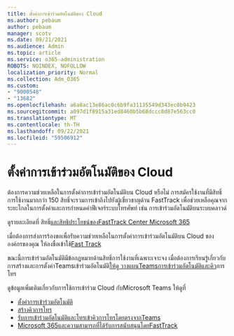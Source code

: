 ```yaml
---
title: ตั้งค่าการเข้าร่วมอัตโนมัติของ Cloud
ms.author: pebaum
author: pebaum
manager: scotv
ms.date: 09/21/2021
ms.audience: Admin
ms.topic: article
ms.service: o365-administration
ROBOTS: NOINDEX, NOFOLLOW
localization_priority: Normal
ms.collection: Adm_O365
ms.custom:
- "9000548"
- "13682"
ms.openlocfilehash: a6a8ac13e86ac0c6b9fa31135549d343ec0b9423
ms.sourcegitcommit: a097d1f8915a31ed8460b5b68dccc8d87e563cc0
ms.translationtype: MT
ms.contentlocale: th-TH
ms.lasthandoff: 09/22/2021
ms.locfileid: "59506912"
---
```

# <a name="set-up-a-cloud-auto-attendant"></a>ตั้งค่าการเข้าร่วมอัตโนมัติของ Cloud

ต้องการความช่วยเหลือในการตั้งค่าการเข้าร่วมอัตโนมัติบน Cloud หรือไม่ การสมัครใช้งานที่มีสิทธิ์การใช้งานมากกว่า 150 สิทธิ์จะรวมการเข้าถึงไปยังผู้เชี่ยวชาญด้าน FastTrack เพื่อช่วยเหลือคุณจากระยะไกลในการตั้งค่าและการกําหนดค่าฟีเจอร์ระบบโทรศัพท์ เช่น การเข้าร่วมอัตโนมัติบนระบบคลาวด์

ดูรายละเอียดที่ สิทธิ์[และสิทธิประโยชน์ของ](https://docs.microsoft.com/fasttrack/eligibility)[FastTrack Center Microsoft 365](https://docs.microsoft.com/fasttrack/introduction#what-is-fasttrack-for-microsoft-365)

เมื่อต้องการส่งการร้องขอเพื่อรับความช่วยเหลือในการตั้งค่าการเข้าร่วมอัตโนมัติบน Cloud ขององค์กรของคุณ ให้ลงชื่อเข้าใช้[Fast Track](https://www.microsoft.com/fasttrack?rtc=1)

ขณะนี้การเข้าร่วมอัตโนมัติมีข้อกฎหมายด้านสิทธิ์การใช้งานที่เฉพาะเจาะจง เมื่อต้องการเรียนรู้เกี่ยวกับการสร้างและการตั้งค่าTeamsเข้าร่วมอัตโนมัติ[ให้ดู วางแผนTeamsการเข้าร่วมอัตโนมัติและคิว](https://docs.microsoft.com/microsoftteams/what-are-phone-system-auto-attendants)การโทร

ดูข้อมูลเพิ่มเติมเกี่ยวกับการใช้การเข้าร่วม Cloud กับMicrosoft Teams ให้ดูที่

- [ตั้งค่าการเข้าร่วมอัตโนมัติ](https://docs.microsoft.com/microsoftteams/create-a-phone-system-auto-attendant)
- [สร้างคิวการโทร](https://docs.microsoft.com/microsoftteams/create-a-phone-system-call-queue)
- [รับการเข้าร่วมอัตโนมัติและโทรเข้าคิวการโทรโดยตรงจากTeams](https://docs.microsoft.com/microsoftteams/answer-auto-attendant-and-call-queue-calls)
- [Microsoft 365และความสามารถที่ได้รับการสนับสนุนโดยFastTrack](https://docs.microsoft.com/fasttrack/products-and-capabilities#office-365)
